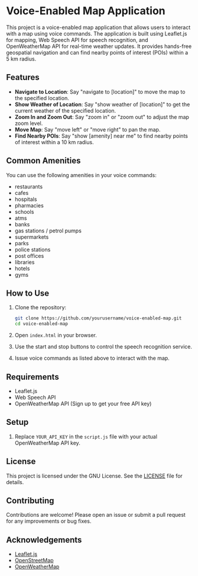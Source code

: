# Voice-Enabled Map Application

This project is a voice-enabled map application that allows users to interact with a map using voice commands. The application is built using Leaflet.js for mapping, Web Speech API for speech recognition, and OpenWeatherMap API for real-time weather updates. It provides hands-free geospatial navigation and can find nearby points of interest (POIs) within a 5 km radius.

## Features

- **Navigate to Location**: Say "navigate to [location]" to move the map to the specified location.
- **Show Weather of Location**: Say "show weather of [location]" to get the current weather of the specified location.
- **Zoom In and Zoom Out**: Say "zoom in" or "zoom out" to adjust the map zoom level.
- **Move Map**: Say "move left" or "move right" to pan the map.
- **Find Nearby POIs**: Say "show [amenity] near me" to find nearby points of interest within a 10 km radius.

## Common Amenities

You can use the following amenities in your voice commands:
- restaurants
- cafes
- hospitals
- pharmacies
- schools
- atms
- banks
- gas stations / petrol pumps
- supermarkets
- parks
- police stations
- post offices
- libraries
- hotels
- gyms

## How to Use

1. Clone the repository:
    ```bash
    git clone https://github.com/yourusername/voice-enabled-map.git
    cd voice-enabled-map
    ```

2. Open `index.html` in your browser.

3. Use the start and stop buttons to control the speech recognition service.

4. Issue voice commands as listed above to interact with the map.

## Requirements

- Leaflet.js
- Web Speech API
- OpenWeatherMap API (Sign up to get your free API key)

## Setup

1. Replace `YOUR_API_KEY` in the `script.js` file with your actual OpenWeatherMap API key.

## License

This project is licensed under the GNU License. See the [LICENSE](LICENSE) file for details.

## Contributing

Contributions are welcome! Please open an issue or submit a pull request for any improvements or bug fixes.

## Acknowledgements

- [Leaflet.js](https://leafletjs.com/)
- [OpenStreetMap](https://www.openstreetmap.org/)
- [OpenWeatherMap](https://openweathermap.org/)

